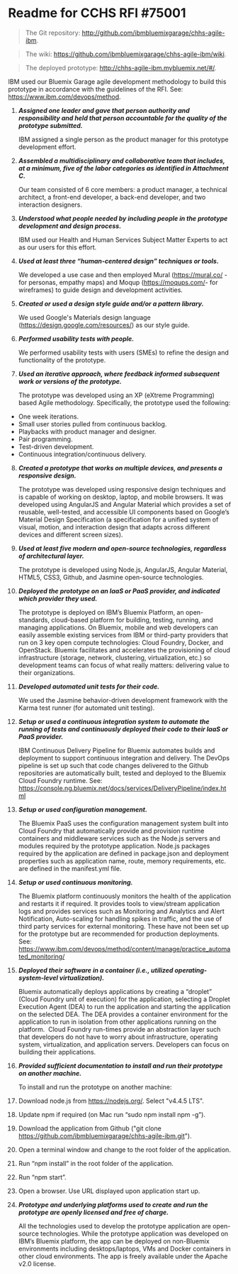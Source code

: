 # Readme for CCHS RFI #75001

> The Git repository: <http://github.com/ibmbluemixgarage/chhs-agile-ibm>.

> The wiki: <https://github.com/ibmbluemixgarage/chhs-agile-ibm/wiki>.

> The deployed prototype: <http://chhs-agile-ibm.mybluemix.net/#/>. 

IBM used our Bluemix Garage agile development methodology to build this prototype in accordance with the guidelines of the RFI. See: <https://www.ibm.com/devops/method>. 

1. **_Assigned one leader and gave that person authority and responsibility and held that person
accountable for the quality of the prototype submitted._**

	IBM assigned a single person as the product manager for this prototype development effort.

2. **_Assembled a multidisciplinary and collaborative team that includes, at a minimum, five of the labor categories as identified in Attachment C._**

	Our team consisted of 6 core members: a product manager, a technical architect, a front-end developer, a back-end developer, and two interaction designers.

3. **_Understood what people needed by including people in the prototype development and design process._**

	IBM used our Health and Human Services Subject Matter Experts to act as our users for this effort.

4. **_Used at least three “human-centered design” techniques or tools._**

	We developed a use case and then employed Mural (<https://mural.co/> - for personas, empathy maps) and Moqup (<https://moqups.com/>- for wireframes) to guide design and development activities.

5. **_Created or used a design style guide and/or a pattern library._**

	We used Google's Materials design language (<https://design.google.com/resources/>) as our style guide. 

6. **_Performed usability tests with people._**
	
	We performed usability tests with users (SMEs) to refine the design and functionality of the prototype.

7. **_Used an iterative approach, where feedback informed subsequent work or versions of the prototype._**

	The prototype was developed using an XP (eXtreme Programming) based Agile methodology. Specifically, the prototype used the following:
  *	One week iterations.
  *	Small user stories pulled from continuous backlog.
  *	Playbacks with product manager and designer.
  *	Pair programming.
  *	Test-driven development.
  *	Continuous integration/continuous delivery.

8. **_Created a prototype that works on multiple devices, and presents a responsive design._**

	The prototype was developed using responsive design techniques and is capable of working on desktop, laptop, and mobile browsers. It was developed using AngularJS and Angular Material which provides a set of reusable, well-tested, and accessible UI components based on Google’s Material Design Specification (a specification for a unified system of visual, motion, and interaction design that adapts across different devices and different screen sizes).
	
9. **_Used at least five modern and open-source technologies, regardless of architectural layer._**

	The prototype is developed using Node.js, AngularJS, Angular Material, HTML5, CSS3, Github, and Jasmine open-source technologies.

10. **_Deployed the prototype on an IaaS or PaaS provider, and indicated which provider they used._**

	The prototype is deployed on IBM’s Bluemix Platform, an open-standards, cloud-based platform for building, testing, running, and managing applications. On Bluemix, mobile and web developers can easily assemble existing services from IBM or third-party providers that run on 3 key open compute technologies: Cloud Foundry, Docker, and OpenStack. Bluemix facilitates and accelerates the provisioning of cloud infrastructure (storage, network, clustering, virtualization, etc.) so development teams can focus of what really matters: delivering value to their organizations.

11. **_Developed automated unit tests for their code._**

	We used the Jasmine behavior-driven development framework with the Karma test runner (for automated unit testing).

12. **_Setup or used a continuous integration system to automate the running of tests and continuously deployed their code to their IaaS or PaaS provider._**

	IBM Continuous Delivery Pipeline for Bluemix automates builds and deployment to support continuous integration and delivery. The DevOps pipeline is set up such that code changes delivered to the Github repositories are automatically built, tested and deployed to the Bluemix Cloud Foundry runtime. See: <https://console.ng.bluemix.net/docs/services/DeliveryPipeline/index.html>

13. **_Setup or used configuration management._**

	The Bluemix PaaS uses the configuration management system built into Cloud Foundry that automatically provide and provision runtime containers and middleware services such as the Node.js servers and modules required by the prototype application. Node.js packages required by the application are defined in package.json and deployment properties such as application name, route, memory requirements, etc. are defined in the manifest.yml file.

14. **_Setup or used continuous monitoring._**

	The Bluemix platform continuously monitors the health of the application and restarts it if required. It provides tools to view/stream application logs and provides services such as Monitoring and Analytics and Alert Notification, Auto-scaling for handling spikes in traffic, and the use of third party services for external monitoring. These have not been set up for the prototype but are recommended for production deployments. 
See: <https://www.ibm.com/devops/method/content/manage/practice_automated_monitoring/>

15. **_Deployed their software in a container (i.e., utilized operating-system-level virtualization)._**

	Bluemix automatically deploys applications by creating a “droplet” (Cloud Foundry unit of execution) for the application, selecting a Droplet Execution Agent (DEA) to run the application and starting the application on the selected DEA. The DEA provides a container environment for the application to run in isolation from other applications running on the platform.  Cloud Foundry run-times provide an abstraction layer such that developers do not have to worry about infrastructure, operating system, virtualization, and application servers. Developers can focus on building their applications. 

16. **_Provided sufficient documentation to install and run their prototype on another machine._**

	To install and run the prototype on another machine:
  1.	Download node.js from <https://nodejs.org/>. Select "v4.4.5 LTS".
  2.	Update npm if required (on Mac run “sudo npm install npm -g”).
  3.	Download the application from Github ("git clone https://github.com/ibmbluemixgarage/chhs-agile-ibm.git").
  4.	Open a terminal window and change to the root folder of the application.
  5.	Run “npm install” in the root folder of the application.
  6.	Run “npm start”.
  7.	Open a browser. Use URL displayed upon application start up.

17. **_Prototype and underlying platforms used to create and run the prototype are openly licensed and free of charge._**

	All the technologies used to develop the prototype application are open-source technologies. While the prototype application was developed on IBM’s Bluemix platform, the app can be deployed on non-Bluemix environments including desktops/laptops, VMs and Docker containers in other cloud environments. The app is freely available under the Apache v2.0 license. 
